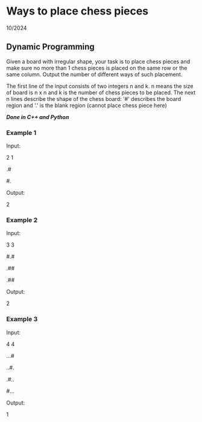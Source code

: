 # Ways to place chess pieces
10/2024
## Dynamic Programming

Given a board with irregular shape, your task is to place chess pieces and make sure no more than 1 chess pieces is placed on the same row or the same column. Output the number of different ways of such placement.

The first line of the input consists of two integers n and k. n means the size of board is n x n and k is the number of chess pieces to be placed. The next n lines describe the shape of the chess board: '#' describes the board region and '.' is the blank region (cannot place chess piece here)

___Done in C++ and Python___

### Example 1

Input:

2 1

.#

#.

Output:

2

### Example 2

Input:

3 3

#.#

.##

.##

Output:

2

### Example 3

Input:

4 4

...#

..#.

.#..

#...

Output:

1

